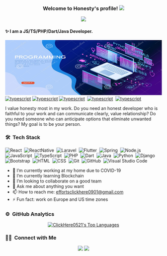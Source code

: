 <h3 align="center">
  Welcome to Honesty's profile!
  <img src="https://media.giphy.com/media/hvRJCLFzcasrR4ia7z/giphy.gif" width="28">
</h3>

<p align="center">
  <a href="https://github.com/DenverCoder1/readme-typing-svg"><img src="https://readme-typing-svg.herokuapp.com/?lines=Full-stack%20web%20and%20app%20developer;Self-taught%20UI%2FUX%20Designer;10%2B%20years%20of%20coding%20experience;Always%20learning%20new%20things&center=true&width=380&height=45"></a>
</p>

#### :sparkles: I am a JS/TS/PHP/Dart/Java Developer.
![I am a JS/TS/PHP/Dart/Java Developer.](https://github.com/ClickHere0521/ClickHere0521/blob/main/back.jpg)
[![typescript](https://img.shields.io/badge/React-Expert-0063b0.svg?logo=react&logoWidth=20)](https://github.com/ClickHere0521)
[![typescript](https://img.shields.io/badge/React_Native-Expert-0063b0.svg?logo=react&logoWidth=20)](https://github.com/ClickHere0521)
[![typescript](https://img.shields.io/badge/Flutter-Expert-0063b0.svg?logo=flutter&logoWidth=20)](https://github.com/ClickHere0521)&nbsp;
[![typescript](https://img.shields.io/badge/Laravel-Expert-e64a32.svg?logo=laravel&logoWidth=20)](https://github.com/ClickHere0521)&nbsp;
[![typescript](https://img.shields.io/badge/Spring-Expert-26b547.svg?logo=spring&logoWidth=20)](https://github.com/ClickHere0521)&nbsp;

I value honesty most in my work. Do you need an honest developer who is faithful to your work and can communicate clearly, value relationship? Do you need someone who can anticipate options that eliminate unwanted things? My goal is to be your person.

### 🛠 &nbsp;Tech Stack

![React](https://img.shields.io/badge/-React-05122A?style=flat&logo=react)&nbsp;
![ReactNative](https://img.shields.io/badge/-React_Native-05122A?style=flat&logo=react)&nbsp;
![Laravel](https://img.shields.io/badge/-Laravel-05122A?style=flat&logo=laravel)&nbsp;
![Flutter](https://img.shields.io/badge/-Flutter-05122A?style=flat&logo=flutter)&nbsp;
![Spring](https://img.shields.io/badge/-Spring-05122A?style=flat&logo=spring)&nbsp;
![Node.js](https://img.shields.io/badge/-Node.js-05122A?style=flat&logo=node.js)&nbsp;
![JavaScript](https://img.shields.io/badge/-JavaScript-05122A?style=flat&logo=javascript)&nbsp;
![TypeScript](https://img.shields.io/badge/-TypeScript-05122A?style=flat&logo=typescript)&nbsp;
![PHP](https://img.shields.io/badge/-PHP-05122A?style=flat&logo=php)&nbsp;
![Dart](https://img.shields.io/badge/-Dart-05122A?style=flat&logo=dart)&nbsp;
![Java](https://img.shields.io/badge/-Java-05122A?style=flat&logo=Java&logoColor=FFA518)&nbsp;
![Python](https://img.shields.io/badge/-Python-05122A?style=flat&logo=python)&nbsp;
![Django](https://img.shields.io/badge/-Django-05122A?style=flat&logo=django&logoColor=092E20)&nbsp;
![Bootstrap](https://img.shields.io/badge/-Bootstrap-05122A?style=flat&logo=bootstrap&logoColor=563D7C)&nbsp;
![HTML](https://img.shields.io/badge/-HTML-05122A?style=flat&logo=HTML5)&nbsp;
![CSS](https://img.shields.io/badge/-CSS-05122A?style=flat&logo=CSS3&logoColor=1572B6)&nbsp;
![Git](https://img.shields.io/badge/-Git-05122A?style=flat&logo=git)&nbsp;
![GitHub](https://img.shields.io/badge/-GitHub-05122A?style=flat&logo=github)&nbsp;
![Visual Studio Code](https://img.shields.io/badge/-Visual%20Studio%20Code-05122A?style=flat&logo=visual-studio-code&logoColor=007ACC)&nbsp;

- 🔭 I’m currently working at my home due to COVID-19 
- 🌱 I’m currently learning Blockchain 
- 👯 I’m looking to collaborate on a good team 
- 💬 Ask me about anything you want 
- 📫 How to reach me: effortsclickhere0901@gmail.com 
- ⚡ Fun fact: work on Europe and US time zones 

### ⚙️ &nbsp;GitHub Analytics

<p align="center">

<a href="https://github.com/anuraghazra/github-readme-stats">
  <img alt="ClickHere0521's Top Languages" src="https://github-readme-stats.vercel.app/api/top-langs/?username=ClickHere0521&langs_count=8&layout=compact&theme=react&hide_border=true&bg_color=1F222E&title_color=F85D7F&icon_color=F8D866" height="192px"/>
</a>
</p>

### 🤝🏻 &nbsp;Connect with Me

<p align="center">
<a href="mailto:effortsclickhere0901@gmail.com"><img src="https://img.shields.io/badge/-effortsclickhere0901@gmail.com-D14836?style=flat&logo=Gmail&logoColor=white"/></a>
<a href="skype:Honesty?chat"><img src="https://img.shields.io/badge/-live:.cid.280eef2b37d906ad-0063b0?style=flat&logo=Skype&logoColor=white"/></a>
</p>
